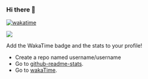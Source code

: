 ### Hi there 👋

[![wakatime](https://wakatime.com/badge/user/77b070d5-6aa9-48be-9585-334c7ae98c93.svg)](https://wakatime.com/@77b070d5-6aa9-48be-9585-334c7ae98c93)

![](https://github-readme-stats.vercel.app/api?username=Mohamedhakem&bg_color=#393f48)

Add the WakaTime badge and the stats to your profile! 
- Create a repo named username/username 
- Go to [github-readme-stats](https://github.com/anuraghazra/github-readme-stats).
- Go to [wakaTime](https://github.com/wakatime).

